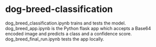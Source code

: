 # dog-breed-classification
dog_breed_classification.ipynb trains and tests the model.
dog_breed_app.ipynb is the Python flask app which accepts a Base64 encoded image and predicts a class and a confidence score.
dog_breed_final_run.ipynb tests the app locally.
